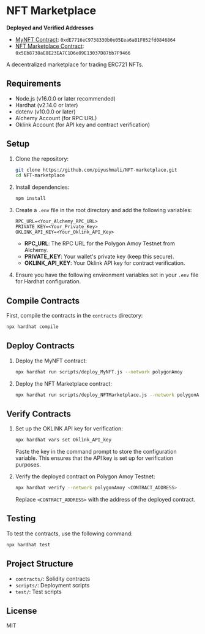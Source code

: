 # NFT Marketplace

**Deployed and Verified Addresses**

- [MyNFT Contract](https://www.oklink.com/amoy/address/0xdE7716eC9738330b0e05Eea6aB1F052fd0846864/contract): `0xdE7716eC9738330b0e05Eea6aB1F052fd0846864`
- [NFT Marketplace Contract](https://www.oklink.com/amoy/address/0x5eb8738ae8e23ea7c1d6e09e13037d87bb7f9466/contract): `0x5Eb8738aE8E23EA7C1D6e09E13037D87bb7F9466`

A decentralized marketplace for trading ERC721 NFTs.

## Requirements

- Node.js (v16.0.0 or later recommended)
- Hardhat (v2.14.0 or later)
- dotenv (v10.0.0 or later)
- Alchemy Account (for RPC URL)
- Oklink Account (for API key and contract verification)

## Setup

1. Clone the repository:

   ```sh
   git clone https://github.com/piyushmali/NFT-marketplace.git
   cd NFT-marketplace
   ```

2. Install dependencies:

   ```sh
   npm install
   ```

3. Create a `.env` file in the root directory and add the following variables:

   ```plaintext
   RPC_URL=<Your_Alchemy_RPC_URL>
   PRIVATE_KEY=<Your_Private_Key>
   OKLINK_API_KEY=<Your_Oklink_API_Key>
   ```

   - **RPC_URL**: The RPC URL for the Polygon Amoy Testnet from Alchemy.
   - **PRIVATE_KEY**: Your wallet's private key (keep this secure).
   - **OKLINK_API_KEY**: Your Oklink API key for contract verification.

4. Ensure you have the following environment variables set in your `.env` file for Hardhat configuration.

## Compile Contracts

First, compile the contracts in the `contracts` directory:

```sh
npx hardhat compile
```

## Deploy Contracts

1. Deploy the MyNFT contract:

   ```sh
   npx hardhat run scripts/deploy_MyNFT.js --network polygonAmoy
   ```

2. Deploy the NFT Marketplace contract:

   ```sh
   npx hardhat run scripts/deploy_NFTMarketplace.js --network polygonAmoy
   ```

## Verify Contracts

1. Set up the OKLINK API key for verification:

   ```sh
   npx hardhat vars set Oklink_API_key
   ```

   Paste the key in the command prompt to store the configuration variable. This ensures that the API key is set up for verification purposes.

2. Verify the deployed contract on Polygon Amoy Testnet:

   ```sh
   npx hardhat verify --network polygonAmoy <CONTRACT_ADDRESS>
   ```

   Replace `<CONTRACT_ADDRESS>` with the address of the deployed contract.

## Testing

To test the contracts, use the following command:

```sh
npx hardhat test
```

## Project Structure

- `contracts/`: Solidity contracts
- `scripts/`: Deployment scripts
- `test/`: Test scripts

## License

MIT
